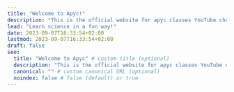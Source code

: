 ```yaml
---
title: "Welcome to Apyc!"
description: "This is the official website for apyc classes YouTube channel"
lead: "Learn science in a fun way!"
date: 2023-09-07T16:33:54+02:00
lastmod: 2023-09-07T16:33:54+02:00
draft: false
seo:
  title: "Welcome to Apyc" # custom title (optional)
  description: "This is the official website for apyc classes YouTube channel" # custom description (recommended)
  canonical: "" # custom canonical URL (optional)
  noindex: false # false (default) or true
---
```

